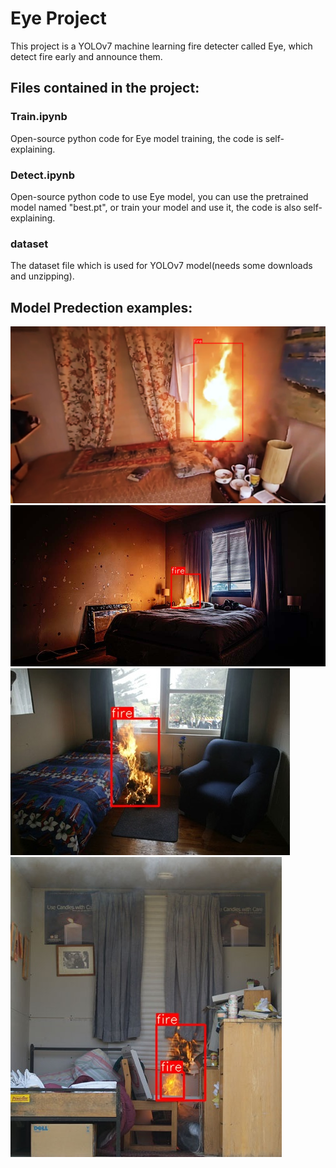 # Eye Project
This project is a YOLOv7 machine learning fire detecter called Eye, which detect fire early and announce them.


## Files contained in the project:


### Train.ipynb
Open-source python code for Eye model training, the code is self-explaining.

### Detect.ipynb
Open-source python code to use Eye model, you can use the pretrained model named "best.pt", or train your model and use it, the code is also self-explaining.


### dataset
The dataset file which is used for YOLOv7 model(needs some downloads and unzipping).


## Model Predection examples:

![Alt text](SomeResult/test1.png?raw=true "Title")
![Alt text](SomeResult/test2.jpg?raw=true "Title")
![Alt text](SomeResult/test3.jpg?raw=true "Title")
![Alt text](SomeResult/test4.jpg?raw=true "Title")
